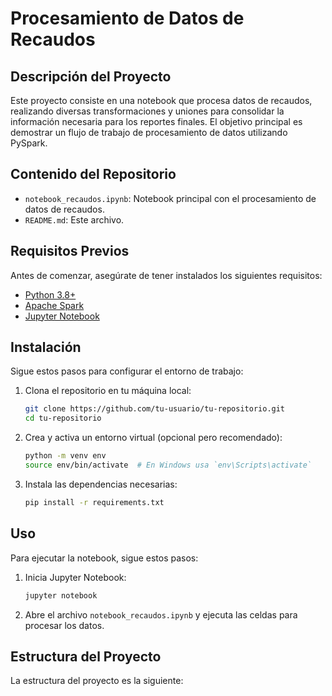 # Procesamiento de Datos de Recaudos

## Descripción del Proyecto
Este proyecto consiste en una notebook que procesa datos de recaudos, realizando diversas transformaciones y uniones para consolidar la información necesaria para los reportes finales. El objetivo principal es demostrar un flujo de trabajo de procesamiento de datos utilizando PySpark.

## Contenido del Repositorio
- `notebook_recaudos.ipynb`: Notebook principal con el procesamiento de datos de recaudos.
- `README.md`: Este archivo.

## Requisitos Previos
Antes de comenzar, asegúrate de tener instalados los siguientes requisitos:
- [Python 3.8+](https://www.python.org/downloads/)
- [Apache Spark](https://spark.apache.org/downloads.html)
- [Jupyter Notebook](https://jupyter.org/install)

## Instalación
Sigue estos pasos para configurar el entorno de trabajo:

1. Clona el repositorio en tu máquina local:
    ```bash
    git clone https://github.com/tu-usuario/tu-repositorio.git
    cd tu-repositorio
    ```

2. Crea y activa un entorno virtual (opcional pero recomendado):
    ```bash
    python -m venv env
    source env/bin/activate  # En Windows usa `env\Scripts\activate`
    ```

3. Instala las dependencias necesarias:
    ```bash
    pip install -r requirements.txt
    ```

## Uso
Para ejecutar la notebook, sigue estos pasos:

1. Inicia Jupyter Notebook:
    ```bash
    jupyter notebook
    ```

2. Abre el archivo `notebook_recaudos.ipynb` y ejecuta las celdas para procesar los datos.

## Estructura del Proyecto
La estructura del proyecto es la siguiente:
